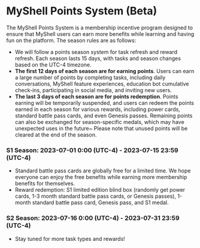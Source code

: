 # MyShell Points System (Beta)

The MyShell Points System is a membership incentive program designed to ensure that MyShell users can earn more benefits while learning and having fun on the platform. The season rules are as follows:

* We will follow a points season system for task refresh and reward refresh. Each season lasts 15 days, with tasks and season changes based on the UTC-4 timezone.
* **The first 12 days of each season are for earning points**. Users can earn a large number of points by completing tasks, including daily conversations, MyShell feature experiences, education bot cumulative check-ins, participating in social media, and inviting new users.
* **The last 3 days of each season are for points redemption**. Points earning will be temporarily suspended, and users can redeem the points earned in each season for various rewards, including power cards, standard battle pass cards, and even Genesis passes. Remaining points can also be exchanged for season-specific medals, which may have unexpected uses in the future~ Please note that unused points will be cleared at the end of the season.

### S1 Season: 2023-07-01 0:00 (UTC-4) - 2023-07-15 23:59 (UTC-4)

* Standard battle pass cards are globally free for a limited time. We hope everyone can enjoy the free benefits while earning more membership benefits for themselves.
* Reward redemption: S1 limited edition blind box (randomly get power cards, 1-3 month standard battle pass cards, or Genesis passes), 1-month standard battle pass card, Genesis pass, and S1 medal.

### S2 Season: 2023-07-16 0:00 (UTC-4) - 2023-07-31 23:59 (UTC-4)

* Stay tuned for more task types and rewards!